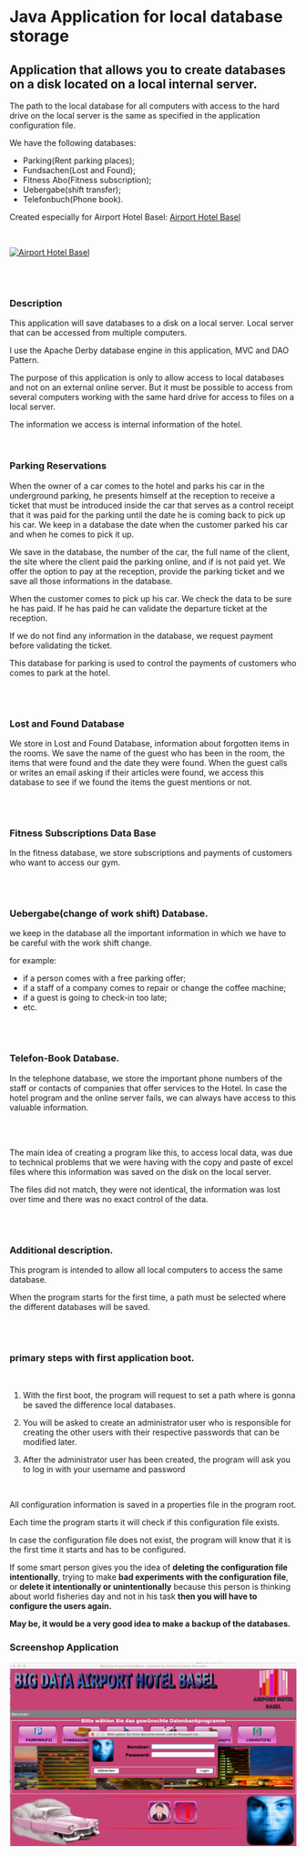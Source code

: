 # Java Application for local database storage

## Application that allows you to create databases on a disk located on a local internal server.

The path to the local database for all computers with access to the hard drive on the local server is the same as specified in the application configuration file.

We have the following databases: 

* Parking(Rent parking places);
* Fundsachen(Lost and Found);
* Fitness Abo(Fitness subscription);
* Uebergabe(shift transfer);
* Telefonbuch(Phone book).

Created especially for Airport Hotel Basel: [Airport Hotel Basel](https://www.airporthotelbasel.com/)

</br>

<a href="https://www.airporthotelbasel.com/"><img alt="Airport Hotel Basel" src="https://image-tc.galaxy.tf/wipng-4dmb7y4pq1doerplam6yq16f1/file.png?width=500"></a>

<br/><br/>

### Description

This application will save databases to a disk on a local server. Local server that can be accessed from multiple computers.

I use the Apache Derby database engine in this application, MVC and DAO Pattern.

The purpose of this application is only to allow access to local databases and not on an external online server. But it must be possible to access from several computers working with the same hard drive for access to files on a local server.

The information we access is internal information of the hotel. 

<br/>

### **Parking Reservations**

When the owner of a car comes to the hotel and parks his car in the underground parking, he presents himself at the reception to receive a ticket that must be introduced inside the car that serves as a control receipt that it was paid for the parking until the date he is coming back to pick up his car. We keep in a database the date when the customer parked his car and when he comes to pick it up.

We save in the database, the number of the car, the full name of the client, the site where the client paid the parking online, and if is not paid yet. We offer the option to pay at the reception, provide the parking ticket and we save all those informations in the database.

When the customer comes to pick up his car. We check the data to be sure he has paid. If he has paid he can validate the departure ticket at the reception.

If we do not find any information in the database, we request payment before validating the ticket.

This database for parking is used to control the payments of customers who comes to park at the hotel.

<br/><br/>

### **Lost and Found Database**

We store in Lost and Found Database,  information about forgotten items in the rooms. We save the name of the guest who has been in the room, the items that were found and the date they were found. When the guest calls or writes an email asking if their articles were found, we access this database to see if we found the items the guest mentions or not.


<br/><br/>

### Fitness Subscriptions Data Base

In the fitness database, we store subscriptions and payments of customers who want to access our gym.


<br/><br/>

### **Uebergabe(change of work shift) Database.**
we keep in the database all the important information in which we have to be careful with the work shift change.

for example:

* if a person comes with a free parking offer;
* if a staff of a company comes to repair or change the coffee machine;
* if a guest is going to check-in too late;
* etc.

<br/><br/>

### **Telefon-Book Database.**

In the telephone database, we store the important phone numbers of the staff or contacts of companies that offer services to the Hotel. In case the hotel program and the online server fails, we can always have access to this valuable information.

<br/><br/>

The main idea of creating a program like this, to access local data, was due to technical problems that we were having with the copy and paste of excel files where this information was saved on the disk on the local server. 

The files did not match, they were not identical, the information was lost over time and there was no exact control of the data.


<br/><br/>
### **Additional description.**

This program is intended to allow all local computers to access the same database. 

When the program starts for the first time, a path must be selected where the different databases will be saved. 

<br/><br/>

### **primary steps with first application boot.**

<br/>

1. With the first boot, the program will request to set a path where is gonna be saved the difference local databases.

2. You will be asked to create an administrator user who is responsible for creating the other users with their respective passwords that can be modified later. 

3. After the administrator user has been created, the program will ask you to log in with your username and password


<br/>

All configuration information is saved in a properties file in the program root. 

Each time the program starts it will check if this configuration file exists. 

In case the configuration file does not exist, the program will know that it is the first time it starts and has to be configured.

If some smart person gives you the idea of **deleting the configuration file intentionally**, trying to make **bad experiments with the configuration file**, or **delete it intentionally or unintentionally** because this person is thinking about world fisheries day and not in his task **then you will have to configure the users again.** 


**May be, it would be a very good idea to make a backup of the databases.**


<h3>Screenshop Application</h3>

<img alt="Big Data Airport Hotel Basel" src="./res/bdahb_gui.png"/>
